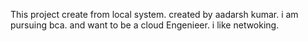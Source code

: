 This project create from local system.
created by aadarsh kumar.
i am pursuing bca.
and want to be a cloud Engenieer.
i like netwoking.